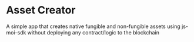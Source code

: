 # Asset Creator

A simple app that creates native fungible and non-fungible assets using js-moi-sdk without deploying any contract/logic to the blockchain
